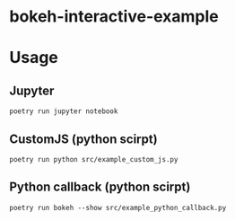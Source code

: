# bokeh-interactive-example

# Usage
## Jupyter
```
poetry run jupyter notebook
```
## CustomJS (python scirpt)
```
poetry run python src/example_custom_js.py
```

## Python callback (python scirpt)
```
poetry run bokeh --show src/example_python_callback.py
```
